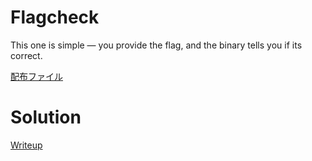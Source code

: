# Flagcheck

This one is simple — you provide the flag, and the binary tells you if its correct.

[配布ファイル](./given_files/chall)

# Solution
[Writeup](./solve/writeup.md)
